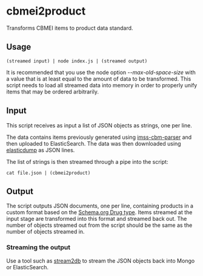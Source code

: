 # cbmei2product

Transforms CBMEI items to product data standard.

## Usage

    (streamed input) | node index.js | (streamed output)

It is recommended that you use the node option *--max-old-space-size* with a value that is at least equal to the amount of data to be transformed. This script needs to load all streamed data into memory in order to properly unify items that may be ordered arbitrarily.

## Input

This script receives as input a list of JSON objects as strings, one per line.

The data contains items previously generated using [imss-cbm-parser](http://gitlab.rindecuentas.org/equipo-qqw/imss-cbm-parser) and then uploaded to ElasticSearch. The data was then downloaded using [elasticdump](https://www.npmjs.com/package/elasticdump) as JSON lines.

The list of strings is then streamed through a pipe into the script:

    cat file.json | (cbmei2product)

## Output

The script outputs JSON documents, one per line, containing products in a custom format based on the [Schema.org Drug type](https://schema.org/Drug). Items streamed at the input stage are transformed into this format and streamed back out. The number of objects streamed out from the script should be the same as the number of objects streamed in.

### Streaming the output

Use a tool such as [stream2db](http://gitlab.rindecuentas.org/equipo-qqw/stream2db/) to stream the JSON objects back into Mongo or ElasticSearch.
